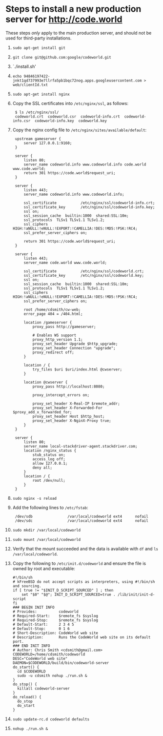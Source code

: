# Steps to install a new production server for http://code.world

These steps *only* apply to the main production server, and should not be used for third-party installations.

1. `sudo apt-get install git`
2. `git clone git@github.com:google/codeworld.git`
3. `./install.sh'
4. `echo 94846197422-jnkt1qd737993e7llrfa5pb1bqc72nog.apps.googleusercontent.com > web/clientId.txt`
5. `sudo apt-get install nginx`
6. Copy the SSL certificates into `/etc/nginx/ssl`, as follows:

        $ ls /etc/nginx/ssl/
        codeworld.crt  codeworld.csr  codeworld-info.crt  codeworld-info.csr  codeworld-info.key  codeworld.key

7. Copy the nginx config file to `/etc/nginx/sites/available/default`:

        upstream gameserver {
            server 127.0.0.1:9160;
        }

        server {
            listen 80;
            server_name codeworld.info www.codeworld.info code.world www.code.world;
            return 301 https://code.world$request_uri;
        }

        server {
            listen 443;
            server_name codeworld.info www.codeworld.info;

            ssl_certificate           /etc/nginx/ssl/codeworld-info.crt;
            ssl_certificate_key       /etc/nginx/ssl/codeworld-info.key;
            ssl on;
            ssl_session_cache  builtin:1000  shared:SSL:10m;
            ssl_protocols  TLSv1 TLSv1.1 TLSv1.2;
            ssl_ciphers HIGH:!aNULL:!eNULL:!EXPORT:!CAMELLIA:!DES:!MD5:!PSK:!RC4;
            ssl_prefer_server_ciphers on;

            return 301 https://code.world$request_uri;
        }

        server {
            listen 443;
            server_name code.world www.code.world;

            ssl_certificate           /etc/nginx/ssl/codeworld.crt;
            ssl_certificate_key       /etc/nginx/ssl/codeworld.key;
            ssl on;
            ssl_session_cache  builtin:1000  shared:SSL:10m;
            ssl_protocols  TLSv1 TLSv1.1 TLSv1.2;
            ssl_ciphers HIGH:!aNULL:!eNULL:!EXPORT:!CAMELLIA:!DES:!MD5:!PSK:!RC4;
            ssl_prefer_server_ciphers on;

            root /home/cdsmith/cw-web;
            error_page 404 = /404.html;

            location /gameserver {
                proxy_pass http://gameserver;

                # Enables WS support
                proxy_http_version 1.1;
                proxy_set_header Upgrade $http_upgrade;
                proxy_set_header Connection "upgrade";
                proxy_redirect off;
            }

            location / {
                try_files $uri $uri/index.html @cwserver;
            }

            location @cwserver {
                proxy_pass http://localhost:8080;

                proxy_intercept_errors on;

                proxy_set_header X-Real-IP $remote_addr;
                proxy_set_header X-Forwarded-For $proxy_add_x_forwarded_for;
                proxy_set_header Host $http_host;
                proxy_set_header X-NginX-Proxy true;
            }
        }

        server {
            listen 80;
            server_name local-stackdriver-agent.stackdriver.com;
            location /nginx_status {
                stub_status on;
                access_log off;
                allow 127.0.0.1;
                deny all;
            }
            location / {
                root /dev/null;
            }
        }

8. `sudo nginx -s reload`
9. Add the following lines to `/etc/fstab`:

        /dev/sdb                /var/local/codeworld ext4      nofail
        /dev/sdc                /var/local/codeworld ext4      nofail

10. `sudo mkdir /var/local/codeworld`
11. `sudo mount /var/local/codeworld`
12. Verify that the mount succeeded and the data is available with `df` and `ls /var/local/codeworld`.
13. Copy the following to `/etc/init.d/codeworld` and ensure the file is owned by root and executable:

        #!/bin/sh
        # kFreeBSD do not accept scripts as interpreters, using #!/bin/sh and sourcing.
        if [ true != "$INIT_D_SCRIPT_SOURCED" ] ; then
            set "$0" "$@"; INIT_D_SCRIPT_SOURCED=true . /lib/init/init-d-script
        fi
        ### BEGIN INIT INFO
        # Provides:          codeworld
        # Required-Start:    $remote_fs $syslog
        # Required-Stop:     $remote_fs $syslog
        # Default-Start:     2 3 4 5
        # Default-Stop:      0 1 6
        # Short-Description: CodeWorld web site
        # Description:       Runs the CodeWorld web site on its default port.
        ### END INIT INFO
        # Author: Chris Smith <cdsmith@gmail.com>
        CODEWORLD=/home/cdsmith/codeworld
        DESC="CodeWorld web site"
        DAEMON=$CODEWORLD/build/bin/codeworld-server
        do_start() {
          cd $CODEWORLD
          sudo -u cdsmith nohup ./run.sh &
        }
        do_stop() {
          killall codeworld-server
        }
        do_reload() {
          do_stop
          do_start
        }

14. `sudo update-rc.d codeworld defaults`
15. `nohup ./run.sh &`
